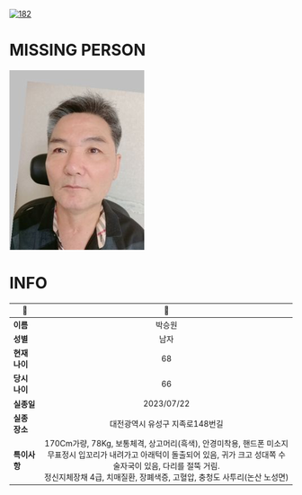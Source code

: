 [![182](https://img.shields.io/badge/%EC%8B%A4%EC%A2%85%EC%8B%A0%EA%B3%A0%EB%8A%94%20%EA%B5%AD%EB%B2%88%EC%97%86%EC%9D%B4-182-blue)](http://safe182.go.kr/index.do)

# MISSING PERSON

<img src="./missing_person.jpg">

# INFO

|🔑|💎|
|--|:--:|
|**이름**|박승원|
|**성별**|남자|
|**현재 나이**|68|
|**당시 나이**|66|
|**실종일**|2023/07/22|
|**실종 장소**|대전광역시 유성구 지족로148번길 |
|**특이사항**|170Cm가량, 78Kg, 보통체격, 상고머리(흑색), 안경미착용, 핸드폰 미소지</br>무표정시 입꼬리가 내려가고 아래턱이 돌출되어 있음, 귀가 크고 성대쪽 수술자국이 있음, 다리를 절뚝 거림.</br>정신지체장채 4급, 치매질환, 장폐색증, 고혈압, 충청도 사투리(논산 노성면)|
